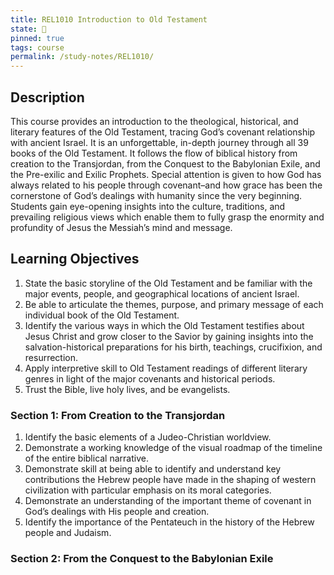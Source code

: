 ```yaml
---
title: REL1010 Introduction to Old Testament
state: 🌸
pinned: true
tags: course
permalink: /study-notes/REL1010/
---
```

## Description

This course provides an introduction to the theological, historical, and literary features of the Old Testament, tracing God’s covenant relationship with ancient Israel. It is an unforgettable, in-depth journey through all 39 books of the Old Testament. It follows the flow of biblical history from creation to the Transjordan, from the Conquest to the Babylonian Exile, and the Pre-exilic and Exilic Prophets. Special attention is given to how God has always related to his people through covenant–and how grace has been the cornerstone of God’s dealings with humanity since the very beginning. Students gain eye-opening insights into the culture, traditions, and prevailing religious views which enable them to fully grasp the enormity and profundity of Jesus the Messiah’s mind and message.

## Learning Objectives

1. State the basic storyline of the Old Testament and be familiar with the major events, people, and geographical locations of ancient Israel.
2. Be able to articulate the themes, purpose, and primary message of each individual book of the Old Testament.
3. Identify the various ways in which the Old Testament testifies about Jesus Christ and grow closer to the Savior by gaining insights into the salvation-historical preparations for his birth, teachings, crucifixion, and resurrection.
4. Apply interpretive skill to Old Testament readings of different literary genres in light of the major covenants and historical periods.
5. Trust the Bible, live holy lives, and be evangelists.

### Section 1: From Creation to the Transjordan

1. Identify the basic elements of a Judeo-Christian worldview.
2. Demonstrate a working knowledge of the visual roadmap of the timeline of the entire biblical narrative.
3. Demonstrate skill at being able to identify and understand key contributions the Hebrew people have made in the shaping of western civilization with particular emphasis on its moral categories.
4. Demonstrate an understanding of the important theme of covenant in God’s dealings with His people and creation.
5. Identify the importance of the Pentateuch in the history of the Hebrew people and Judaism.

### Section 2: From the Conquest to the Babylonian Exile
